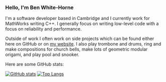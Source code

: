 ### Hello, I'm Ben White-Horne

I'm a software developer based in Cambridge and I currently work for MathWorks writing C++.  I generally focus on writing low-level code with a focus on reliability and performance.

Outside of work I often work on side projects which can be found either here on GitHub or on [my website](kneasle.github.io).  I also play trombone and drums, ring and make compositions for church bells, make lots of geometric modular origami, and play pool and snooker.

Here are some GitHub stats:

[![GitHub stats](https://github-readme-stats.vercel.app/api?username=kneasle&custom_title=Overall%20GitHub%20Stats)](https://github.com/anuraghazra/github-readme-stats)
[![Top Langs](https://github-readme-stats.vercel.app/api/top-langs/?username=kneasle&layout=compact&langs_count=8)](https://github.com/anuraghazra/github-readme-stats)
